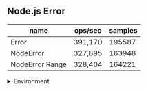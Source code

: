 ## Node.js Error

|name|ops/sec|samples|
|-|-|-|
|Error|391,170|195587|
|NodeError|327,895|163948|
|NodeError Range|328,404|164221|


<details>
<summary>Environment</summary>

* __Machine:__ linux x64 | 4 vCPUs | 7.6GB Mem
* __Run:__ Mon Sep 30 2024 21:15:28 GMT+0000 (Coordinated Universal Time)
</details>

<!--
{"environment":{"platform":"linux","arch":"x64","cpus":4,"totalMemory":7.597888946533203},"benchmarks":[{"name":"Error","opsSec":391170.1023810999,"samples":195587},{"name":"NodeError","opsSec":327895.23797146697,"samples":163948},{"name":"NodeError Range","opsSec":328404.56713381986,"samples":164221}]}-->
